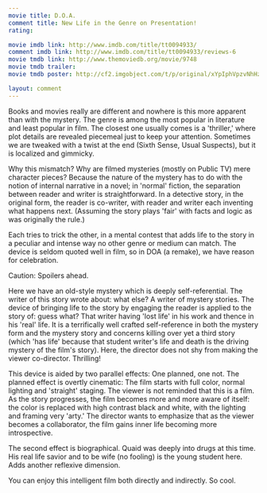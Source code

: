 ```yaml
---
movie title: D.O.A.
comment title: New Life in the Genre on Presentation!
rating: 

movie imdb link: http://www.imdb.com/title/tt0094933/
comment imdb link: http://www.imdb.com/title/tt0094933/reviews-6
movie tmdb link: http://www.themoviedb.org/movie/9748
movie tmdb trailer: 
movie tmdb poster: http://cf2.imgobject.com/t/p/original/xYpIphVpzvNhHzv1K8qnNORzs7l.jpg

layout: comment
---
```


Books and movies really are different and nowhere is this more apparent than with the mystery. The genre is among the most popular in literature and least popular in film. The closest one usually comes is a 'thriller,' where plot details are revealed piecemeal just to keep your attention. Sometimes we are tweaked with a twist at the end (Sixth Sense, Usual Suspects), but it is localized and gimmicky.

Why this mismatch? Why are filmed mysteries (mostly on Public TV) mere character pieces? Because the nature of the mystery has to do with the notion of internal narrative in a novel; in 'normal' fiction, the separation between reader and writer is straightforward. In a detective story, in the original form, the reader is co-writer, with reader and writer each inventing what happens next. (Assuming the story plays 'fair' with facts and logic as was originally the rule.)

Each tries to trick the other, in a mental contest that adds life to the story in a peculiar and intense way no other genre or medium can match. The device is seldom quoted well in film, so in DOA (a remake), we have reason for celebration.

Caution: Spoilers ahead.

Here we have an old-style mystery which is deeply self-referential. The writer of this story wrote about: what else? A writer of mystery stories. The device of bringing life to the story by engaging the reader is applied to the story of: guess what? That writer having 'lost life' in his work and thence in his 'real' life. It is a terrifically well crafted self-reference in both the mystery form and the mystery story and concerns killing over yet a third story (which 'has life' because that student writer's life and death is the driving mystery of the film's story). Here, the director does not shy from making the viewer co-director. Thrilling!

This device is aided by two parallel effects: One planned, one not. The planned effect is overtly cinematic: The film starts with full color, normal lighting and 'straight' staging. The viewer is not reminded that this is a film. As the story progresses, the film becomes more and more aware of itself: the color is replaced with high contrast black and white, with the lighting and framing very 'arty.' The director wants to emphasize that as the viewer becomes a collaborator, the film gains inner life becoming more introspective.

The second effect is biographical. Quaid was deeply into drugs at this time. His real life savior and to be wife (no fooling) is the young student here. Adds another reflexive dimension.

You can enjoy this intelligent film both directly and indirectly. So cool.